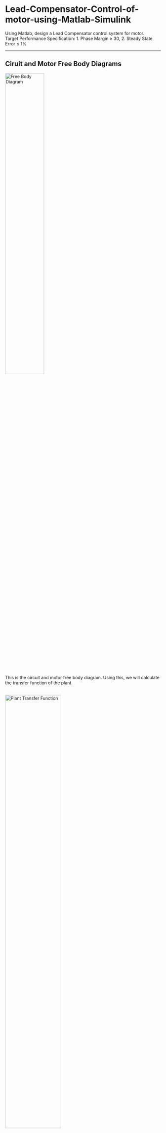 # Lead-Compensator-Control-of-motor-using-Matlab-Simulink

Using Matlab, design a Lead Compensator control system for motor. <br>
Target Performance Specification: 1. Phase Margin ≥ 30, 2. Steady State Error ≤ 1%

<hr>
<h2>Ciruit and Motor Free Body Diagrams</h3>
<img src = "https://github.com/mongshil553/PI-Control-of-motor-using-Matlab/assets/129606995/e15611d3-dc2c-4623-ab7d-79909740c14e" width="50%" height="50%" title="Free Body Diagram"> <br>
This is the circuit and motor free body diagram. Using this, we will calculate the transfer function of the plant. <br><br>

<img src = "https://github.com/mongshil553/PI-Control-of-motor-using-Matlab/assets/129606995/65a62830-7aed-4f85-8c25-7be9d980f299" width="60%" height="60%" title="Plant Transfer Function"> <br>
After Calculation, the transfer function of the plant is equal to the equation above.

<hr>
<h2>Plant Step Response</h2>
<!--<div align="center">-->
<img src = "https://github.com/mongshil553/PI-Control-of-motor-using-Matlab/assets/129606995/e057234a-53cb-4ecb-b08f-1346bc689ab8" width="30%" height="30%" title="Matlab Step Response">
<img src = "https://github.com/mongshil553/PI-Control-of-motor-using-Matlab/assets/129606995/bb9578fd-cb64-40b2-8915-f3c754cbd17a" width="42%" height="42%" title="Simulink Step Response">
<!--</div>-->
<br> Steady State Error exists. Also, ziegler nichols method cannot be applied to this plant.<br>

<hr>
<h2>Bode Plot</h2>
Using Matlab, we get the following Bode Plot; <br><br>
<img src = "https://github.com/user-attachments/assets/6ea93eb8-dab5-4280-a800-85149ff19b3b" width="70%" height="70%" title="Matlab Bode Plot">

<hr>
<h2>Nyquist Plot</h2>
Using Matlab, we get the following Nyquist Plot; <br><br>
<img src = "https://github.com/user-attachments/assets/376281c7-1228-410e-af77-89ac9cc7ba3b" width="70%" height="70%" title="Matlab Nyquist Plot"> <br>
For all Ks, the system is stable.

<hr>
<h2>Designing Lead Compensator</h2>
For K=5000, the Crossover Frequency is 1.04e+03 where the Phase is -136°. Therefore the PM is 44°. For Overshoot to be below 10%, PM should be equal or higher than 60°. With an extra margin of 10°, the lead compensator should compensate 26° Phase. The following is the lead compensator transfer function; <br>

<img src = "https://github.com/user-attachments/assets/4cfe7ee0-66be-469a-b99f-594b713b917a" width="50%" height="50%" title="Lead Compensator Transfer Function"> <br>

<hr>
<h2>System Result</h2>
With the feedback control system, the result are the following; <br>
<img src = "https://github.com/user-attachments/assets/c665eeb1-b807-4b85-9146-a366ddb2d0e4" width="70%" height="70%" title="Matlab Result"> <br><br>

Simulink results are the following; <br>
<img src = "https://github.com/user-attachments/assets/1352b859-c736-48a6-ba60-de68f7d185a1" width="65%" height="65%" title="Simulink Design"> &nbsp;
<img src = "https://github.com/user-attachments/assets/eac3b78f-7055-4505-af30-c3ac5c0eff11" width="30%" height="30%" title="Simulink Result"> <br>

<hr>
<h2>Disturbance Rejection</h2>
<!--<div align="center">-->
  System Model with Disturbance: <br>
<img src = "https://github.com/user-attachments/assets/b80d31a1-df21-413d-bfdd-3e087b0b1827" width="70%" height="70%" title="Design">
<!--</div>-->

<br>
Sine Disturbance: <br>
<img src = "https://github.com/user-attachments/assets/a6fbb9c7-d8c8-40c9-b192-b4200c3f81d7" width="72%" height="72%" title="Sine Disturbance">
<img src = "https://github.com/user-attachments/assets/320bfd0c-2f62-4bc5-b9fa-8bc692bdb54b" width="26%" height="26%" title="Sine Disturbance">
<br><br>

Step Disturbance: <br>
<img src = "https://github.com/user-attachments/assets/f344ce0a-4d85-4e6b-9fa1-b106fb868065" width="100%" height="100%" title="Step Disturbance">
<br><br>

Ramp Disturbance: <br>
<img src = "https://github.com/user-attachments/assets/87dc194a-10ab-46ed-90c7-5ff758da3ce7" width="72%" height="72%" title="Ramp Disturbance">
<img src = "https://github.com/user-attachments/assets/7e822174-d957-4702-b446-3ebc22fdd5e0" width="26%" height="26%" title="Ramp Disturbance">
<br><br>

Parabola Disturbance: <br>
<img src = "https://github.com/user-attachments/assets/ed538475-bfb3-4ca9-9f8f-77ea601ef963" width="100%" height="100%" title="Parabola Disturbance">
<br><br>

<hr>
<h2>User Defined Reference Tracking</h2>
The following is the signal defined which will be a reference. <br>
<img src = "https://github.com/mongshil553/PI-Control-of-motor-using-Matlab-Simulink/assets/129606995/83e7b40c-1ece-4597-8e8f-2cec3ce5a8ea" width="55%" height="55%" title="User Defined Reference">

<br><br>

The following is the system model. <br>
<img src = "https://github.com/user-attachments/assets/52b97e18-17ef-4fac-b8b4-0bb12217deb0" width="100%" height="100%" title="Model">

<br><br>
Result(Left) and Error(Right): <br>
<img src = "https://github.com/user-attachments/assets/081a5828-182e-45e0-afdf-41dee94067c3" width="100%" height="100%" title="Simulation Result">

The error is very minimal.
